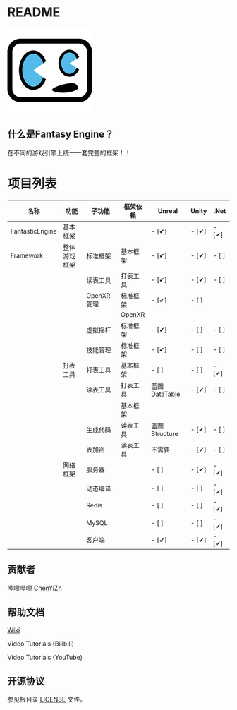 # README
[![Fantastic Engine](Logo.png)](http://www.chenyizh.cn)

## 什么是Fantasy Engine？
在不同的游戏引擎上统一一套完整的框架！！



# 项目列表
| 名称 | 功能 | 子功能 | 框架依赖 | Unreal | Unity | .Net |
| --- | --- | --- | --- | --- | --- | --- |
| FantasticEngine | 基本框架 |  | | - [✔]  | - [✔]  | - [✔]  |
| Framework | 整体游戏框架 | 标准框架 | 基本框架 | - [✔]  | - [✔]  | - [ ]  |
| | | 读表工具 | 打表工具 | - [✔]  | - [✔]  | - [ ]  |
| | | OpenXR管理 | 标准框架 | - [✔]  | - [ ]  | |
| | |  | OpenXR | | | |
| | | 虚拟摇杆 | 标准框架 | - [✔]  | - [ ]  | - [ ]  |
| | | 技能管理 | 标准框架 | - [✔]  | - [ ]  | - [ ]  |
| | 打表工具 | 打表工具 | 基本框架 | - [ ]  | - [ ]  | - [✔]  |
| | | 读表工具 | 打表工具 | 蓝图DataTable | - [✔]  | - [ ]  |
| | | | 基本框架 | | | |
| | | 生成代码 | 读表工具 | 蓝图Structure | - [✔]  | - [ ]  |
| | | 表加密 | 读表工具 | 不需要 | - [✔]  | - [ ]  |
| | 网络框架 | 服务器 |  | - [ ]  | - [✔]  | - [✔]  |
| | | 动态编译 |  | - [ ]  | - [ ]  | - [✔]  |
| | | Redis |  | - [ ]  | - [ ]  | - [✔]  |
| | | MySQL |  | - [ ]  | - [ ]  | - [✔]  |
| | | 客户端 |  | - [✔]  | - [✔]  | - [✔]  |




## 贡献者
哔哩哔哩 [ChenYiZh](https://space.bilibili.com/9308172)



## 帮助文档
[Wiki](../../wikis/Home)

Video Tutorials (Bilibili)

Video Tutorials (YouTube)



## 开源协议
参见根目录 [LICENSE](LICENSE) 文件。
